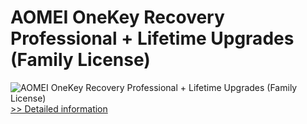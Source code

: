 # AOMEI OneKey Recovery Professional + Lifetime Upgrades (Family License)
![AOMEI OneKey Recovery Professional + Lifetime Upgrades (Family License)](https://mycommerce.akamaized.net/api/pimages/P300870435/BIG/300870435.PNG)
[>> Detailed information](https://secure.shareit.com/shareit/product.html?productid=300870435&affiliateid=200057808)
